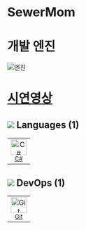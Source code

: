 # SewerMom

# 개발 엔진

![엔진](https://images.contentstack.io/v3/assets/blt08c1239a7bff8ff5/bltdff1a2920dd347a5/63f5068a97790d11728d0a6d/U_Logo_Small_black.svg)

# [시연영상](https://youtu.be/e28QdLaREp4?si=XKAn5evIkvW4bSS3)

## <img src='https://img.stackshare.io/languages.svg'/> Languages (1)
<table><tr>
  <td align='center'>
  <img width='36' height='36' src='https://img.stackshare.io/service/1015/1200px-C_Sharp_wordmark.svg.png' alt='C#'>
  <br>
  <sub><a href="http://csharp.net">C#</a></sub>
  <br>
  <sub></sub>
</td>

</tr>
</table>

## <img src='https://img.stackshare.io/devops.svg'/> DevOps (1)
<table><tr>
  <td align='center'>
  <img width='36' height='36' src='https://img.stackshare.io/service/1046/git.png' alt='Git'>
  <br>
  <sub><a href="http://git-scm.com/">Git</a></sub>
  <br>
  <sub></sub>
</td>

</tr>
</table>

<br/>
<div align='center'>
